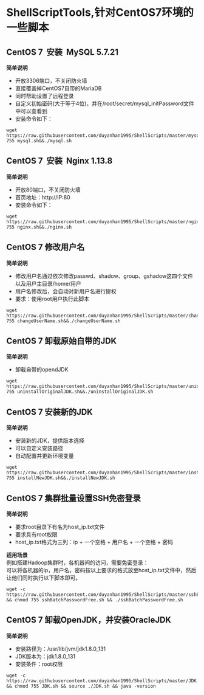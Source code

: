 # ShellScriptTools,针对CentOS7环境的一些脚本

## CentOS 7  安装  MySQL 5.7.21
**简单说明**
- 开放3306端口，不关闭防火墙
- 直接覆盖掉CentOS7自带的MariaDB
- 同时帮助设置了远程登录
- 自定义初始密码(大于等于4位)，并在/root/secret/mysql_initPassword文件中可以查看到
- 安装命令如下：
```
wget https://raw.githubusercontent.com/duyanhan1995/ShellScripts/master/mysql.sh&&chmod 755 mysql.sh&&./mysql.sh
```

## CentOS 7  安装  Nginx 1.13.8
**简单说明**
- 开放80端口，不关闭防火墙
- 首页地址：http://IP:80
- 安装命令如下：
```
wget https://raw.githubusercontent.com/duyanhan1995/ShellScripts/master/nginx.sh&&chmod 755 nginx.sh&&./nginx.sh
```

## CentOS 7  修改用户名
**简单说明**
- 修改用户名通过依次修改passwd、shadow、group、gshadow这四个文件以及用户主目录/home/用户
- 用户名修改后，会自动对新用户名进行提权
- 要求：使用root用户执行此脚本
```
wget https://raw.githubusercontent.com/duyanhan1995/ShellScripts/master/changeUserName.sh&&chmod 755 changeUserName.sh&&./changeUserName.sh
```

## CentOS 7  卸载原始自带的JDK
**简单说明**
- 卸载自带的opendJDK
```
wget https://raw.githubusercontent.com/duyanhan1995/ShellScripts/master/uninstallOriginalJDK.sh&&chmod 755 uninstallOriginalJDK.sh&&./uninstallOriginalJDK.sh
```

## CentOS 7  安装新的JDK
**简单说明**
- 安装新的JDK，提供版本选择
- 可以自定义安装路径
- 自动配置并更新环境变量
```
wget https://raw.githubusercontent.com/duyanhan1995/ShellScripts/master/installNewJDK.sh&&chmod 755 installNewJDK.sh&&./installNewJDK.sh
```

## CentOS 7 集群批量设置SSH免密登录
**简单说明**
- 要求root目录下有名为host_ip.txt文件
- 要求具有root权限
- host_ip.txt格式为三列：ip + 一个空格 + 用户名 + 一个空格 + 密码  

**适用场景**  
例如搭建Hadoop集群时，各机器间的访问，需要免密登录：  
可以将各机器的ip，用户名，密码按以上要求的格式放至host_ip.txt文件中，然后让他们同时执行以下脚本即可。  
```
wget -c https://raw.githubusercontent.com/duyanhan1995/ShellScripts/master/sshBatchPasswordFree.sh && chmod 755 sshBatchPasswordFree.sh && ./sshBatchPasswordFree.sh
```

## CentOS 7 卸载OpenJDK，并安装OracleJDK  
**简单说明**  
- 安装路径为：/usr/lib/jvm/jdk1.8.0_131  
- JDK版本为：jdk1.8.0_131  
- 安装条件：root权限

```
wget -c https://raw.githubusercontent.com/duyanhan1995/ShellScripts/master/JDK.sh && chmod 755 JDK.sh && source ./JDK.sh && java -version
```
